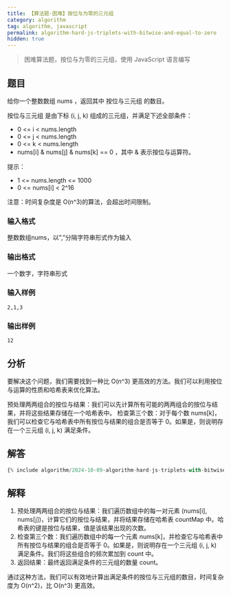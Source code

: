 ```yaml
---
title: 【算法题-困难】按位与为零的三元组
category: algorithm
tag: algorithm, javascript
permalink: algorithm-hard-js-triplets-with-bitwise-and-equal-to-zero
hidden: true
---
```


> 困难算法题，按位与为零的三元组，使用 JavaScript 语言编写

## 题目

给你一个整数数组 nums ，返回其中 按位与三元组 的数目。

按位与三元组 是由下标 (i, j, k) 组成的三元组，并满足下述全部条件：

* 0 <= i < nums.length
* 0 <= j < nums.length
* 0 <= k < nums.length
* nums[i] & nums[j] & nums[k] == 0 ，其中 & 表示按位与运算符。

提示：

* 1 <= nums.length <= 1000
* 0 <= nums[i] < 2^16

注意：时间复杂度是 O(n^3)的算法，会超出时间限制。

### 输入格式

整数数组nums，以",”分隔字符串形式作为输入

### 输出格式

一个数字，字符串形式

### 输入样例

```plaintext
2,1,3
```

### 输出样例

```plaintext
12
```

## 分析

要解决这个问题，我们需要找到一种比 O(n^3) 更高效的方法。我们可以利用按位与运算的性质和哈希表来优化算法。

预处理两两组合的按位与结果：我们可以先计算所有可能的两两组合的按位与结果，并将这些结果存储在一个哈希表中。
检查第三个数：对于每个数 nums[k]，我们可以检查它与哈希表中所有按位与结果的组合是否等于 0。如果是，则说明存在一个三元组 (i, j, k) 满足条件。

## 解答

```js
{% include algorithm/2024-10-09-algorithm-hard-js-triplets-with-bitwise-and-equal-to-zero.js %}
```

## 解释

1. 预处理两两组合的按位与结果：我们遍历数组中的每一对元素 (nums[i], nums[j])，计算它们的按位与结果，并将结果存储在哈希表 countMap 中。哈希表的键是按位与结果，值是该结果出现的次数。
2. 检查第三个数：我们遍历数组中的每一个元素 nums[k]，并检查它与哈希表中所有按位与结果的组合是否等于 0。如果是，则说明存在一个三元组 (i, j, k) 满足条件。我们将这些组合的频次累加到 count 中。
3. 返回结果：最终返回满足条件的三元组的数量 count。

通过这种方法，我们可以有效地计算出满足条件的按位与三元组的数目，时间复杂度为 O(n^2)，比 O(n^3) 更高效。
